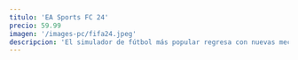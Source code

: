 ```yaml
---
titulo: 'EA Sports FC 24'
precio: 59.99
imagen: '/images-pc/fifa24.jpeg'
descripcion: 'El simulador de fútbol más popular regresa con nuevas mecánicas.....'
---
```

